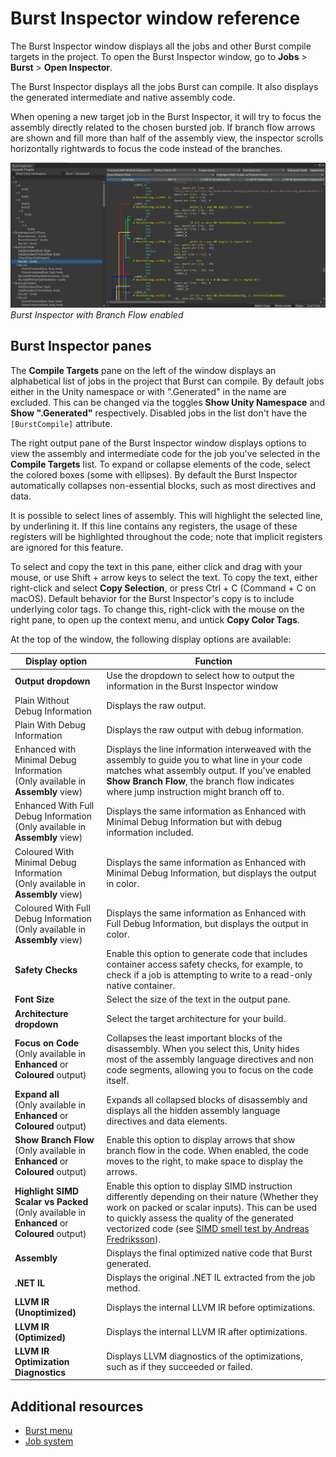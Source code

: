 # Burst Inspector window reference

The Burst Inspector window displays all the jobs and other Burst compile targets in the project. To open the Burst Inspector window, go to **Jobs** &gt; **Burst** &gt; **Open Inspector**.

The Burst Inspector displays all the jobs Burst can compile. It also displays the generated intermediate and native assembly code.

When opening a new target job in the Burst Inspector, it will try to focus the assembly directly related to the chosen bursted job. If branch flow arrows are shown and fill more than half of the assembly view, the inspector scrolls horizontally rightwards to focus the code instead of the branches.

![Burst Inspector](images/burst-inspector.png)<br/>_Burst Inspector with Branch Flow enabled_

## Burst Inspector panes

The **Compile Targets** pane on the left of the window displays an alphabetical list of jobs in the project that Burst can compile. By default jobs either in the Unity namespace or with ".Generated" in the name are excluded. This can be changed via the toggles **Show Unity Namespace** and **Show ".Generated"** respectively. Disabled jobs in the list don't have the `[BurstCompile]` attribute.

The right output pane of the Burst Inspector window displays options to view the assembly and intermediate code for the job you've selected in the **Compile Targets** list. To expand or collapse elements of the code, select the colored boxes (some with ellipses). By default the Burst Inspector automatically collapses non-essential blocks, such as most directives and data.

It is possible to select lines of assembly. This will highlight the selected line, by underlining it. If this line contains any registers, the usage of these registers will be highlighted throughout the code; note that implicit registers are ignored for this feature.

To select and copy the text in this pane, either click and drag with your mouse, or use Shift + arrow keys to select the text. To copy the text, either right-click and select **Copy Selection**, or press Ctrl + C (Command + C on macOS). Default behavior for the Burst Inspector's copy is to include underlying color tags. To change this, right-click with the mouse on the right pane, to open up the context menu, and untick **Copy Color Tags**.

At the top of the window, the following display options are available:

| **Display option**                                                                              | **Function**                                                                                                                                                                                                                                                                                             |
|-------------------------------------------------------------------------------------------------|----------------------------------------------------------------------------------------------------------------------------------------------------------------------------------------------------------------------------------------------------------------------------------------------------------|
| **Output dropdown**                                                                             | Use the dropdown to select how to output the information in the Burst Inspector window                                                                                                                                                                                                                   |
| Plain Without Debug Information                                                                 | Displays the raw output.                                                                                                                                                                                                                                                                                 |
| Plain With Debug Information                                                                    | Displays the raw output with debug information.                                                                                                                                                                                                                                                          |
| Enhanced with Minimal Debug Information<br/>(Only available in **Assembly** view)               | Displays the line information interweaved with the assembly to guide you to what line in your code matches what assembly output. If you've enabled **Show Branch Flow**, the branch flow indicates where jump instruction might branch off to.                                                           |
| Enhanced With Full Debug Information<br/>(Only available in **Assembly** view)                  | Displays the same information as Enhanced with Minimal Debug Information but with debug information included.                                                                                                                                                                                            |
| Coloured With Minimal Debug Information<br/>(Only available in **Assembly** view)               | Displays the same information as Enhanced with Minimal Debug Information, but displays the output in color.                                                                                                                                                                                              |
| Coloured With Full Debug Information<br/>(Only available in **Assembly** view)                  | Displays the same information as Enhanced with Full Debug Information, but displays the output in color.                                                                                                                                                                                                 |
| **Safety Checks**                                                                               | Enable this option to generate code that includes container access safety checks, for example, to check if a job is attempting to write to a read-only native container.                                                                                                                                 |
| **Font Size**                                                                                   | Select the size of the text in the output pane.                                                                                                                                                                                                                                                          |
| **Architecture dropdown**                                                                       | Select the target architecture for your build.                                                                                                                                                                                                                                                           |
| **Focus on Code**<br/>(Only available in **Enhanced** or **Coloured** output)                   | Collapses the least important blocks of the disassembly. When you select this, Unity hides most of the assembly language directives and non code segments, allowing you to focus on the code itself.                                                                                                     |
| **Expand all** <br/>(Only available in **Enhanced** or **Coloured** output)                     | Expands all collapsed blocks of disassembly and displays all the hidden assembly language directives and data elements.                                                                                                                                                                                  |
| **Show Branch Flow**<br/>(Only available in **Enhanced** or **Coloured** output)                | Enable this option to display arrows that show branch flow in the code. When enabled, the code moves to the right, to make space to display the arrows.                                                                                                                                                  |
| **Highlight SIMD Scalar vs Packed**<br/>(Only available in **Enhanced** or **Coloured** output) | Enable this option to display SIMD instruction differently depending on their nature (Whether they work on packed or scalar inputs). This can be used to quickly assess the quality of the generated vectorized code (see [SIMD smell test by Andreas Fredriksson](https://youtu.be/BpwvXkoFcp8?t=447)). |                                                                                                                                                                                                |
| **Assembly**                                                                                    | Displays the final optimized native code that Burst generated.                                                                                                                                                                                                                                           |
| **.NET IL**                                                                                     | Displays the original .NET IL extracted from the job method.                                                                                                                                                                                                                                             |
| **LLVM IR (Unoptimized)**                                                                       | Displays the internal LLVM IR before optimizations.                                                                                                                                                                                                                                                      |
| **LLVM IR (Optimized)**                                                                         | Displays the internal LLVM IR after optimizations.                                                                                                                                                                                                                                                       |
| **LLVM IR Optimization Diagnostics**                                                            | Displays LLVM diagnostics of the optimizations, such as if they succeeded or failed.                                                                                                                                                                                                                     |

## Additional resources 

* [Burst menu](editor-burst-menu.md)
* [Job system](xref:um-job-system)